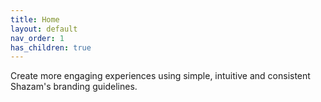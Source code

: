 ```yaml
---
title: Home
layout: default
nav_order: 1
has_children: true
---
```


Create more engaging experiences using simple, intuitive and consistent Shazam's branding guidelines.

